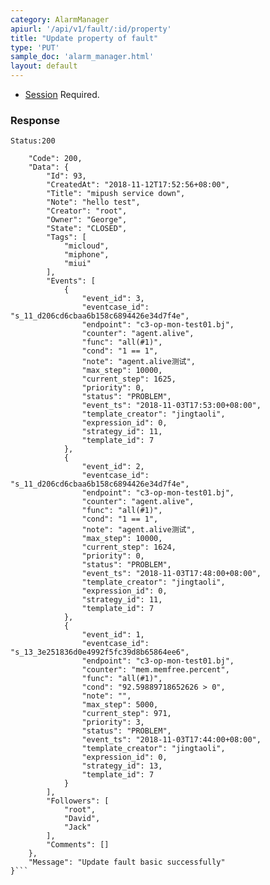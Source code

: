 ```yaml
---
category: AlarmManager
apiurl: '/api/v1/fault/:id/property'
title: "Update property of fault"
type: 'PUT'
sample_doc: 'alarm_manager.html'
layout: default
---
```


* [Session](#/authentication) Required.

### Response

```Status:200```
```{
    "Code": 200,
    "Data": {
        "Id": 93,
        "CreatedAt": "2018-11-12T17:52:56+08:00",
        "Title": "mipush service down",
        "Note": "hello test",
        "Creator": "root",
        "Owner": "George",
        "State": "CLOSED",
        "Tags": [
            "micloud",
            "miphone",
            "miui"
        ],
        "Events": [
            {
                "event_id": 3,
                "eventcase_id": "s_11_d206cd6cbaa6b158c6894426e34d7f4e",
                "endpoint": "c3-op-mon-test01.bj",
                "counter": "agent.alive",
                "func": "all(#1)",
                "cond": "1 == 1",
                "note": "agent.alive测试",
                "max_step": 10000,
                "current_step": 1625,
                "priority": 0,
                "status": "PROBLEM",
                "event_ts": "2018-11-03T17:53:00+08:00",
                "template_creator": "jingtaoli",
                "expression_id": 0,
                "strategy_id": 11,
                "template_id": 7
            },
            {
                "event_id": 2,
                "eventcase_id": "s_11_d206cd6cbaa6b158c6894426e34d7f4e",
                "endpoint": "c3-op-mon-test01.bj",
                "counter": "agent.alive",
                "func": "all(#1)",
                "cond": "1 == 1",
                "note": "agent.alive测试",
                "max_step": 10000,
                "current_step": 1624,
                "priority": 0,
                "status": "PROBLEM",
                "event_ts": "2018-11-03T17:48:00+08:00",
                "template_creator": "jingtaoli",
                "expression_id": 0,
                "strategy_id": 11,
                "template_id": 7
            },
            {
                "event_id": 1,
                "eventcase_id": "s_13_3e251836d0e4992f5fc39d8b65864ee6",
                "endpoint": "c3-op-mon-test01.bj",
                "counter": "mem.memfree.percent",
                "func": "all(#1)",
                "cond": "92.59889718652626 > 0",
                "note": "",
                "max_step": 5000,
                "current_step": 971,
                "priority": 3,
                "status": "PROBLEM",
                "event_ts": "2018-11-03T17:44:00+08:00",
                "template_creator": "jingtaoli",
                "expression_id": 0,
                "strategy_id": 13,
                "template_id": 7
            }
        ],
        "Followers": [
            "root",
            "David",
            "Jack"
        ],
        "Comments": []
    },
    "Message": "Update fault basic successfully"
}```
